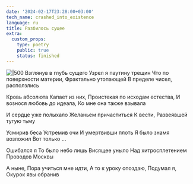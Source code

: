 ```yaml
---
date: '2024-02-17T23:28:00+03:00'
tech_name: crashed_into_existence
language: ru
title: Разбилось сущее
extra:
  custom_props:
    type: poetry
    public: true
    status: finished
---
```


![|500](/images/crashed_into_existence.png)
Взглянув в глубь сущего
Узрел я паутину трещин
Что по поверхности материи,
Фрактально утопающей 
В пределе чисел, расползлись 

Кровь абсолюта 
Капает из них,
Проистекая по исходам естества,
И вознося любовь до идеала,
Ко мне она также взывала

И сердце уже полыхало
Желаньем причаститься 
К вести,
Развеявшей тугую тьму

Усмирив беса
Устремив очи
И умертвивши плоть
Я было знамя возложил
Вот только …

Ошибался я
То было небо лишь
Висящее уныло
Над хитросплетением 
Проводов Москвы

А ныне,
Пора учиться мне идти,
А то к уроку опоздаю,
Подумал я,
Окурок явы обранив